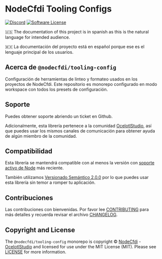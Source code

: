 # NodeCfdi Tooling Configs

[![Discord][badge-discord]][discord]
[![Software License][badge-license]][license]

:us: The documentation of this project is in spanish as this is the natural language for intended audience.

:mexico: La documentación del proyecto está en español porque ese es el lenguaje principal de los usuarios.

## Acerca de `@nodecfdi/tooling-config`

Configuración de herramientas de linteo y formateo usados en los proyectos de NodeCfdi. Este repositorio es monorepo configurado en modo workspace con todos los presets de configuración.

## Soporte

Puedes obtener soporte abriendo un ticket en Github.

Adicionalmente, esta librería pertenece a la comunidad [OcelotlStudio](https://ocelotlstudio.com), así que puedes usar los mismos canales de comunicación para obtener ayuda de algún miembro de la comunidad.

## Compatibilidad

Esta librería se mantendrá compatible con al menos la versión con
[soporte activo de Node](https://nodejs.org/es/about/releases/) más reciente.

También utilizamos [Versionado Semántico 2.0.0](https://semver.org/lang/es/) por lo que puedes usar esta librería sin temor a romper tu aplicación.

## Contribuciones

Las contribuciones con bienvenidas. Por favor lee [CONTRIBUTING][] para más detalles y recuerda revisar el archivo [CHANGELOG][].

## Copyright and License

The `@nodecfdi/tooling-config` monorepo is copyright © [NodeCfdi](https://github.com/nodecfdi) - [OcelotlStudio](https://ocelotlstudio.com) and licensed for use under the MIT License (MIT). Please see [LICENSE][] for more information.

[contributing]: https://github.com/nodecfdi/.github/blob/main/docs/CONTRIBUTING.md
[changelog]: https://github.com/nodecfdi/tooling-config/blob/main/CHANGELOG.md
[discord]: https://discord.gg/AsqX8fkW2k
[license]: https://github.com/nodecfdi/tooling-config/blob/main/LICENSE.md
[badge-discord]: https://img.shields.io/discord/459860554090283019?logo=discord
[badge-license]: https://img.shields.io/github/license/nodecfdi/tooling-config.svg?logo=open-source-initiative
